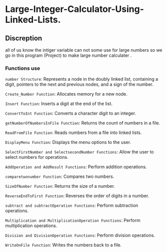 ﻿# Large-Integer-Calculator-Using-Linked-Lists.

## Discreption 

all of us know the intiger variable can not some use for large numbers so we go in this program (Project) to make large number calculater . 

### Functions use  
 `number Structure`: Represents a node in the doubly linked list, containing a digit, pointers to the next and previous nodes, and a sign of the number.

`Create_Number Function`: Allocates memory for a new node.

`Insert Function`: Inserts a digit at the end of the list.

`ConvertToInt Function`: Converts a character digit to an integer.

`getNumberOfNumbersInFile Function`: Returns the count of numbers in a file.

`ReadFromFile Function`: Reads numbers from a file into linked lists.

`DisplayMenu Function`: Displays the menu options to the user.

`SelectFirstNumber and SelectsecondNumber Functions`: Allow the user to select numbers for operations.

`AddOperation and AddResult Functions`: Perform addition operations.

`comparetwonumber Function`: Compares two numbers.

`SizeOfNumber Function`: Returns the size of a number.

`ReverseEndToFirst Function`: Reverses the order of digits in a number.

`subtract and subtractOperation Functions`: Perform subtraction operations.

`Multiplication and MultiplicationOperation Functions`: Perform multiplication operations.

`Division and DivisionOperation Functions`: Perform division operations.

`WriteOnFile Function`: Writes the numbers back to a file.
